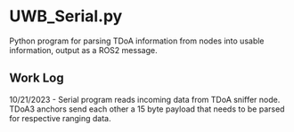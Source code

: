 # UWB_Serial.py

Python program for parsing TDoA information from nodes into usable information, output as a ROS2 message.

## Work Log

10/21/2023 - Serial program reads incoming data from TDoA sniffer node. TDoA3 anchors send each other a 15 byte payload that needs to be parsed for respective ranging data.
	


